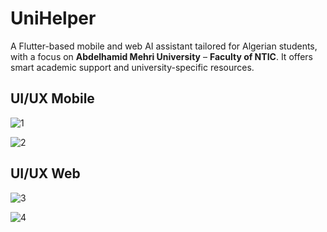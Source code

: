 # UniHelper

A Flutter-based mobile and web AI assistant tailored for Algerian students, with a focus on **Abdelhamid Mehri University** – **Faculty of NTIC**. It offers smart academic support and university-specific resources.

## UI/UX Mobile

![1](https://github.com/user-attachments/assets/4f813f82-5821-49da-a96b-55ea729e8d8f)

![2](https://github.com/user-attachments/assets/54348fe0-596a-42a5-bfe3-5d66f98aef41)


## UI/UX Web 

![3](https://github.com/user-attachments/assets/f51717bf-0cca-4a17-8e89-c3f8c449e81c)

![4](https://github.com/user-attachments/assets/0a8aff08-9914-4e7a-b762-165961924771)



